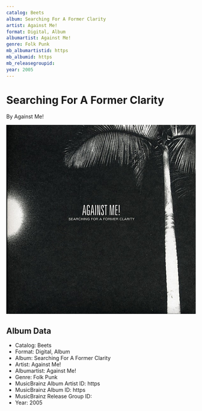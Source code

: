 ```yaml
---
catalog: Beets
album: Searching For A Former Clarity
artist: Against Me!
format: Digital, Album
albumartist: Against Me!
genre: Folk Punk
mb_albumartistid: https
mb_albumid: https
mb_releasegroupid: 
year: 2005
---
```


# Searching For A Former Clarity

By Against Me!

![](../../assets/beetscovers/Against_Me!-Searching_For_A_Former_Clarity.jpg)

## Album Data

- Catalog: Beets
- Format: Digital, Album
- Album: Searching For A Former Clarity
- Artist: Against Me!
- Albumartist: Against Me!
- Genre: Folk Punk
- MusicBrainz Album Artist ID: https
- MusicBrainz Album ID: https
- MusicBrainz Release Group ID: 
- Year: 2005

